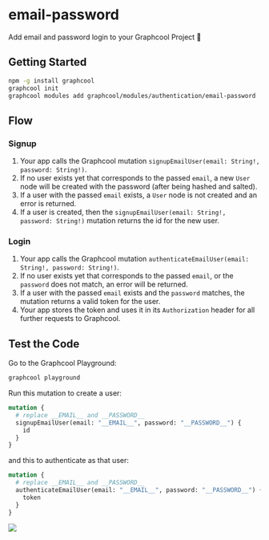 # email-password

Add email and password login to your Graphcool Project 🎁

## Getting Started

```sh
npm -g install graphcool
graphcool init
graphcool modules add graphcool/modules/authentication/email-password
```

## Flow

### Signup

1. Your app calls the Graphcool mutation `signupEmailUser(email: String!, password: String!)`.
2. If no user exists yet that corresponds to the passed `email`, a new `User` node will be created with the password (after being hashed and salted).
3. If a user with the passed `email` exists, a `User` node is not created and an error is returned.
4. If a user is created, then the `signupEmailUser(email: String!, password: String!)` mutation returns the id for the new user.

### Login

1. Your app calls the Graphcool mutation `authenticateEmailUser(email: String!, password: String!)`.
2. If no user exists yet that corresponds to the passed `email`, or the `password` does not match, an error will be returned.
3. If a user with the passed `email` exists and the `password` matches, the mutation returns a valid token for the user.
4. Your app stores the token and uses it in its `Authorization` header for all further requests to Graphcool.

## Test the Code

Go to the Graphcool Playground:

```sh
graphcool playground
```

Run this mutation to create a user:

```graphql
mutation {
  # replace __EMAIL__ and __PASSWORD__
  signupEmailUser(email: "__EMAIL__", password: "__PASSWORD__") {
    id
  }
}
```

and this to authenticate as that user:

```graphql
mutation {
  # replace __EMAIL__ and __PASSWORD__
  authenticateEmailUser(email: "__EMAIL__", password: "__PASSWORD__") {
    token
  }
}
```

![](http://i.imgur.com/5RHR6Ku.png)
